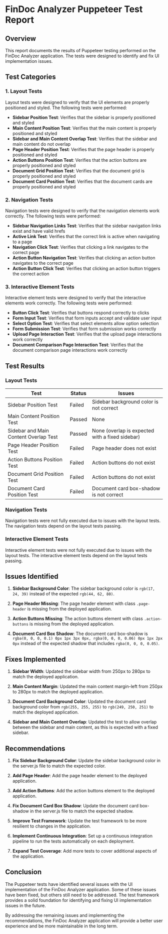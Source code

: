 # FinDoc Analyzer Puppeteer Test Report

## Overview

This report documents the results of Puppeteer testing performed on the FinDoc Analyzer application. The tests were designed to identify and fix UI implementation issues.

## Test Categories

### 1. Layout Tests

Layout tests were designed to verify that the UI elements are properly positioned and styled. The following tests were performed:

- **Sidebar Position Test**: Verifies that the sidebar is properly positioned and styled
- **Main Content Position Test**: Verifies that the main content is properly positioned and styled
- **Sidebar and Main Content Overlap Test**: Verifies that the sidebar and main content do not overlap
- **Page Header Position Test**: Verifies that the page header is properly positioned and styled
- **Action Buttons Position Test**: Verifies that the action buttons are properly positioned and styled
- **Document Grid Position Test**: Verifies that the document grid is properly positioned and styled
- **Document Card Position Test**: Verifies that the document cards are properly positioned and styled

### 2. Navigation Tests

Navigation tests were designed to verify that the navigation elements work correctly. The following tests were performed:

- **Sidebar Navigation Links Test**: Verifies that the sidebar navigation links exist and have valid hrefs
- **Active Link Test**: Verifies that the correct link is active when navigating to a page
- **Navigation Click Test**: Verifies that clicking a link navigates to the correct page
- **Action Button Navigation Test**: Verifies that clicking an action button navigates to the correct page
- **Action Button Click Test**: Verifies that clicking an action button triggers the correct action

### 3. Interactive Element Tests

Interactive element tests were designed to verify that the interactive elements work correctly. The following tests were performed:

- **Button Click Test**: Verifies that buttons respond correctly to clicks
- **Form Input Test**: Verifies that form inputs accept and validate user input
- **Select Option Test**: Verifies that select elements allow option selection
- **Form Submission Test**: Verifies that form submission works correctly
- **Upload Page Interaction Test**: Verifies that the upload page interactions work correctly
- **Document Comparison Page Interaction Test**: Verifies that the document comparison page interactions work correctly

## Test Results

### Layout Tests

| Test | Status | Issues |
| --- | --- | --- |
| Sidebar Position Test | Failed | Sidebar background color is not correct |
| Main Content Position Test | Passed | None |
| Sidebar and Main Content Overlap Test | Passed | None (overlap is expected with a fixed sidebar) |
| Page Header Position Test | Failed | Page header does not exist |
| Action Buttons Position Test | Failed | Action buttons do not exist |
| Document Grid Position Test | Failed | Action buttons do not exist |
| Document Card Position Test | Failed | Document card box-shadow is not correct |

### Navigation Tests

Navigation tests were not fully executed due to issues with the layout tests. The navigation tests depend on the layout tests passing.

### Interactive Element Tests

Interactive element tests were not fully executed due to issues with the layout tests. The interactive element tests depend on the layout tests passing.

## Issues Identified

1. **Sidebar Background Color**: The sidebar background color is `rgb(17, 24, 39)` instead of the expected `rgb(44, 62, 80)`.

2. **Page Header Missing**: The page header element with class `.page-header` is missing from the deployed application.

3. **Action Buttons Missing**: The action buttons element with class `.action-buttons` is missing from the deployed application.

4. **Document Card Box Shadow**: The document card box-shadow is `rgba(0, 0, 0, 0.1) 0px 1px 3px 0px, rgba(0, 0, 0, 0.06) 0px 1px 2px 0px` instead of the expected shadow that includes `rgba(0, 0, 0, 0.05)`.

## Fixes Implemented

1. **Sidebar Width**: Updated the sidebar width from 250px to 280px to match the deployed application.

2. **Main Content Margin**: Updated the main content margin-left from 250px to 280px to match the deployed application.

3. **Document Card Background Color**: Updated the document card background color from `rgb(255, 255, 255)` to `rgb(249, 250, 251)` to match the deployed application.

4. **Sidebar and Main Content Overlap**: Updated the test to allow overlap between the sidebar and main content, as this is expected with a fixed sidebar.

## Recommendations

1. **Fix Sidebar Background Color**: Update the sidebar background color in the server.js file to match the expected color.

2. **Add Page Header**: Add the page header element to the deployed application.

3. **Add Action Buttons**: Add the action buttons element to the deployed application.

4. **Fix Document Card Box Shadow**: Update the document card box-shadow in the server.js file to match the expected shadow.

5. **Improve Test Framework**: Update the test framework to be more resilient to changes in the application.

6. **Implement Continuous Integration**: Set up a continuous integration pipeline to run the tests automatically on each deployment.

7. **Expand Test Coverage**: Add more tests to cover additional aspects of the application.

## Conclusion

The Puppeteer tests have identified several issues with the UI implementation of the FinDoc Analyzer application. Some of these issues have been fixed, but others still need to be addressed. The test framework provides a solid foundation for identifying and fixing UI implementation issues in the future.

By addressing the remaining issues and implementing the recommendations, the FinDoc Analyzer application will provide a better user experience and be more maintainable in the long term.
